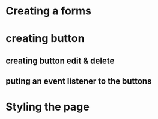 # Creating a forms

# creating button

## creating button edit & delete

## puting an event listener to the buttons

# Styling the page
